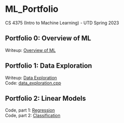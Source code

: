 # ML_Portfolio
CS 4375 (Intro to Machine Learning) - UTD Spring 2023

## Portfolio 0: Overview of ML
Writeup: [Overview of ML](Overview_of_ML.pdf)

## Portfolio 1: Data Exploration
Writeup: [Data Exploration](Data_Exploration.pdf)\
Code: [data_exploration.cpp](data_exploration.cpp)

## Portfolio 2: Linear Models
Code, part 1: [Regression](Regression.pdf)\
Code, part 2: [Classification](Classification.pdf)
